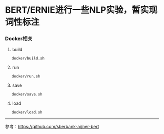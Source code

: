 BERT/ERNIE进行一些NLP实验，暂实现词性标注
===========================

### Docker相关
   1.   build

       docker/build.sh

   2.   run

       docker/run.sh

   3.   save

       docker/save.sh

   4.   load

       docker/load.sh






-------------------------------------------
参考：<https://github.com/sberbank-ai/ner-bert>